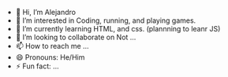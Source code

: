 - 👋 Hi, I’m Alejandro
- 👀 I’m interested in Coding, running, and playing games.
- 🌱 I’m currently learning HTML, and css. (plannning to leanr JS)
- 💞️ I’m looking to collaborate on Not ...
- 📫 How to reach me ...
- 😄 Pronouns: He/Him
- ⚡ Fun fact: ...

<!---
alep-dot/alep-dot is a ✨ special ✨ repository because its `README.md` (this file) appears on your GitHub profile.
You can click the Preview link to take a look at your changes.
--->
